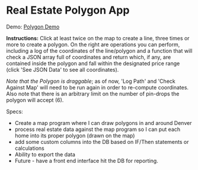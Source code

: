 # Real Estate Polygon App

Demo: [Polygon Demo](https://young-sands-13574.herokuapp.com/)

**Instructions:** Click at least twice on the map to create a line, three times or more to create a polygon. On the right are operations you can perform, including a log of the coordinates of the line/polygon and a function that will check a JSON array full of coordinates and return which, if any, are contained inside the polygon and fall within the designated price range (click 'See JSON Data' to see all coordinates).

*Note that the Polygon is draggable*; as of now, 'Log Path' and 'Check Against Map' will need to be run again in order to re-compute coordinates. Also note that there is an arbitrary limit on the number of pin-drops the polygon will accept (6).

Specs:
* Create a map program where I can draw polygons in and around Denver
* process real estate data against the map program so I can put each home into its proper polygon (drawn on the map)
* add some custom columns into the DB based on IF/Then statements or calculations
* Ability to export the data
* Future - have a front end interface hit the DB for reporting.
